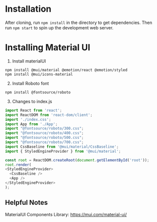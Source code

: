 # Installation
After cloning, run `npm install` in the directory to get dependencies.  Then run `npm start` to spin up the development web server.

# Installing Material UI

1) Install materialUI

```
npm install @mui/material @emotion/react @emotion/styled
npm install @mui/icons-material
```



2. Install Roboto font

```
npm install @fontsource/roboto
```

3. Changes to index.js

```javascript
import React from 'react';
import ReactDOM from 'react-dom/client';
import './index.css';
import App from './App';
import "@fontsource/roboto/300.css";
import "@fontsource/roboto/400.css";
import "@fontsource/roboto/500.css";
import "@fontsource/roboto/700.css";
import CssBaseline from '@mui/material/CssBaseline';
import { StyledEngineProvider } from '@mui/material';

const root = ReactDOM.createRoot(document.getElementById('root'));
root.render(
<StyledEngineProvider>
  <CssBaseline />
  <App />
</StyledEngineProvider>
);
```

## Helpful Notes

MaterialUI Components Library: https://mui.com/material-ui/






